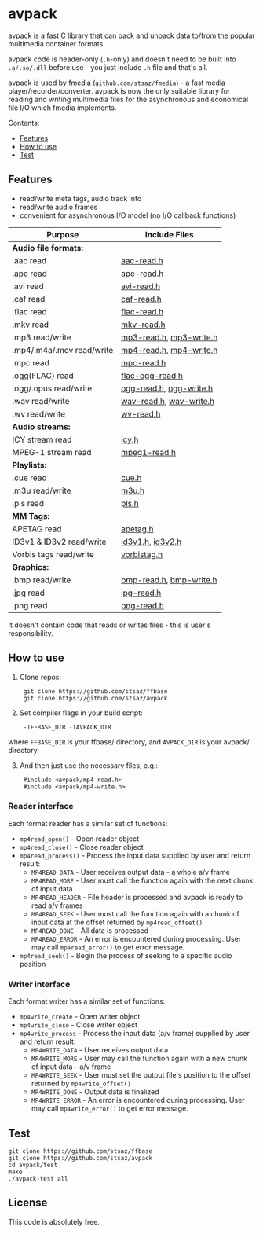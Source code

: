 # avpack

avpack is a fast C library that can pack and unpack data to/from the popular multimedia container formats.

avpack code is header-only (`.h`-only) and doesn't need to be built into `.a/.so/.dll` before use - you just include `.h` file and that's all.

avpack is used by fmedia (`github.com/stsaz/fmedia`) - a fast media player/recorder/converter.
avpack is now the only suitable library for reading and writing multimedia files for the asynchronous and economical file I/O which fmedia implements.

Contents:

* [Features](#features)
* [How to use](#how-to-use)
* [Test](#test)


## Features

* read/write meta tags, audio track info
* read/write audio frames
* convenient for asynchronous I/O model (no I/O callback functions)

| Purpose | Include Files |
| --- | --- |
| **Audio file formats:** | |
|  .aac read | [aac-read.h](avpack/aac-read.h) |
|  .ape read | [ape-read.h](avpack/ape-read.h) |
|  .avi read | [avi-read.h](avpack/avi-read.h) |
|  .caf read | [caf-read.h](avpack/caf-read.h) |
|  .flac read | [flac-read.h](avpack/flac-read.h) |
|  .mkv read | [mkv-read.h](avpack/mkv-read.h) |
|  .mp3 read/write | [mp3-read.h](avpack/mp3-read.h), [mp3-write.h](avpack/mp3-write.h) |
|  .mp4/.m4a/.mov read/write | [mp4-read.h](avpack/mp4-read.h), [mp4-write.h](avpack/mp4-write.h) |
|  .mpc read | [mpc-read.h](avpack/mpc-read.h) |
|  .ogg(FLAC) read | [flac-ogg-read.h](avpack/flac-ogg-read.h) |
|  .ogg/.opus read/write | [ogg-read.h](avpack/ogg-read.h), [ogg-write.h](avpack/ogg-write.h) |
|  .wav read/write | [wav-read.h](avpack/wav-read.h), [wav-write.h](avpack/wav-write.h) |
|  .wv read/write | [wv-read.h](avpack/wv-read.h) |
| **Audio streams:** | |
|  ICY stream read | [icy.h](avpack/icy.h) |
|  MPEG-1 stream read | [mpeg1-read.h](avpack/mpeg1-read.h) |
| **Playlists:** | |
|  .cue read | [cue.h](avpack/cue.h) |
|  .m3u read/write | [m3u.h](avpack/m3u.h) |
|  .pls read | [pls.h](avpack/pls.h) |
| **MM Tags:** | |
|  APETAG read | [apetag.h](avpack/apetag.h) |
|  ID3v1 & ID3v2 read/write | [id3v1.h](avpack/id3v1.h), [id3v2.h](avpack/id3v2.h) |
|  Vorbis tags read/write | [vorbistag.h](avpack/vorbistag.h) |
| **Graphics:** | |
|  .bmp read/write | [bmp-read.h](avpack/bmp-read.h), [bmp-write.h](avpack/bmp-write.h) |
|  .jpg read | [jpg-read.h](avpack/jpg-read.h) |
|  .png read | [png-read.h](avpack/png-read.h) |

It doesn't contain code that reads or writes files - this is user's responsibility.


## How to use

1. Clone repos:

		git clone https://github.com/stsaz/ffbase
		git clone https://github.com/stsaz/avpack

2. Set compiler flags in your build script:

		-IFFBASE_DIR -IAVPACK_DIR

where `FFBASE_DIR` is your ffbase/ directory,
and `AVPACK_DIR` is your avpack/ directory.

3. And then just use the necessary files, e.g.:

		#include <avpack/mp4-read.h>
		#include <avpack/mp4-write.h>


### Reader interface

Each format reader has a similar set of functions:

* `mp4read_open()` - Open reader object
* `mp4read_close()` - Close reader object
* `mp4read_process()` - Process the input data supplied by user and return result:
	* `MP4READ_DATA` - User receives output data - a whole a/v frame
	* `MP4READ_MORE` - User must call the function again with the next chunk of input data
	* `MP4READ_HEADER` - File header is processed and avpack is ready to read a/v frames
	* `MP4READ_SEEK` - User must call the function again with a chunk of input data at the offset returned by `mp4read_offset()`
	* `MP4READ_DONE` - All data is processed
	* `MP4READ_ERROR` - An error is encountered during processing.  User may call `mp4read_error()` to get error message.
* `mp4read_seek()` - Begin the process of seeking to a specific audio position


### Writer interface

Each format writer has a similar set of functions:

* `mp4write_create` - Open writer object
* `mp4write_close` - Close writer object
* `mp4write_process` - Process the input data (a/v frame) supplied by user and return result:
	* `MP4WRITE_DATA` - User receives output data
	* `MP4WRITE_MORE` - User may call the function again with a new chunk of input data - a/v frame
	* `MP4WRITE_SEEK` - User must set the output file's position to the offset returned by `mp4write_offset()`
	* `MP4WRITE_DONE` - Output data is finalized
	* `MP4WRITE_ERROR` - An error is encountered during processing.  User may call `mp4write_error()` to get error message.


## Test

	git clone https://github.com/stsaz/ffbase
	git clone https://github.com/stsaz/avpack
	cd avpack/test
	make
	./avpack-test all


## License

This code is absolutely free.
